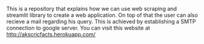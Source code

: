 This is a repository that explains how we can use web scraping and streamlit library to create a web application. On top of that the user can also recieve a mail regarding his query. This is achieved by establishing a SMTP connection to google server. You can visit this website at http://akscricfacts.herokuapp.com/

